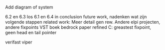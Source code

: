 Add diagram of system

6.2 en 6.3 los
6.1 en 6.4 in conclusion
future work, nadenken wat zijn volgende stappen
related work: Meer detail gen rew. Andere elpi projecten, andere fixpoints
VST boek
bedrock paper
refined C: greastest fixpoint, geen head en tail pointer

verifast
viper

